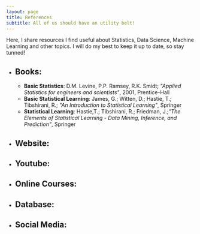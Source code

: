 ```yaml
---
layout: page
title: References
subtitle: All of us should have an utility belt!
---
```


Here, I share resources I find useful about Statistics, Data Science, Machine Learning and other topics. I will do my best to keep it up to date, so stay tunned!

* ## Books:
    * **Basic Statistics**: D.M. Levine, P.P. Ramsey, R.K. Smidt; _"Applied Statistics for engineers and scientists"_, 2001, Prentice-Hall
    * **Basic Statistical Learning**: James, G.; Witten, D.; Hastie, T.; Tibshirani, R.; _"An Introduction to Statistical Learning"_, Springer
    * **Statistical Learning**: Hastie,T.; Tibshirani, R.; Friedman, J.;_"The Elements of Statistical Learning - Data Mining, Inference, and Prediction"_, Springer
* ## Website:
* ## Youtube:
* ## Online Courses:
* ## Database:
* ## Social Media:



